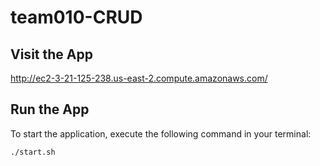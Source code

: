 # team010-CRUD

## Visit the App

http://ec2-3-21-125-238.us-east-2.compute.amazonaws.com/

## Run the App

To start the application, execute the following command in your terminal:
```bash
./start.sh
```

[//]: # (This is a template for CS411 project repository. Please make sure that your title follows the convention: [TeamID]-[YourTeamName]. All TeamID should have a three digit coding &#40;i.e. if you are team 20, you should have `team020` as your ID.&#41;. You should also make sure that your url for this repository is [fa23-cs411-team000-teamname.git] so TAs can correctly clone your repository and keep them up-to-date.)

[//]: # ()
[//]: # (Once you setup your project, please remember to submit your team formation to the team form.)

[//]: # ()
[//]: # (## Permission)

[//]: # (You should make sure you allow TAs to access your repository. You can add TA&#40;s&#41; as a collaborator to your repository.)

[//]: # ()
[//]: # (## Preparing for your release)

[//]: # (Eash submission should be in it's own [release]&#40;https://docs.github.com/en/repositories/releasing-projects-on-github/about-releases&#41;. Release are specific freezes to your repository. You should submit your commit hash on canvas or google sheet. When tagging your stage, please use the tag `stage.x` where x is the number to represent the stage.)

[//]: # ()
[//]: # (## Keeping things up-to-date)

[//]: # (You should make sure you keep your project root files up-to-date. Information for each file/folders are explained.)

[//]: # ()
[//]: # (## Code Contribution)

[//]: # (Individual code contribution will be used to evaluate individual contribution to the project.)
